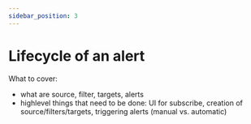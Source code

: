 ```yaml
---
sidebar_position: 3
---
```


# Lifecycle of an alert

What to cover:

- what are source, filter, targets, alerts
- highlevel things that need to be done: UI for subscribe, creation of source/filters/targets, triggering alerts (manual vs. automatic)